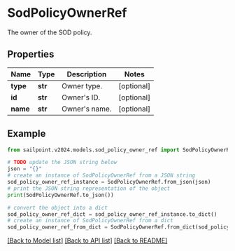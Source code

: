 # SodPolicyOwnerRef

The owner of the SOD policy.

## Properties

Name | Type | Description | Notes
------------ | ------------- | ------------- | -------------
**type** | **str** | Owner type. | [optional] 
**id** | **str** | Owner&#39;s ID. | [optional] 
**name** | **str** | Owner&#39;s name. | [optional] 

## Example

```python
from sailpoint.v2024.models.sod_policy_owner_ref import SodPolicyOwnerRef

# TODO update the JSON string below
json = "{}"
# create an instance of SodPolicyOwnerRef from a JSON string
sod_policy_owner_ref_instance = SodPolicyOwnerRef.from_json(json)
# print the JSON string representation of the object
print(SodPolicyOwnerRef.to_json())

# convert the object into a dict
sod_policy_owner_ref_dict = sod_policy_owner_ref_instance.to_dict()
# create an instance of SodPolicyOwnerRef from a dict
sod_policy_owner_ref_from_dict = SodPolicyOwnerRef.from_dict(sod_policy_owner_ref_dict)
```
[[Back to Model list]](../README.md#documentation-for-models) [[Back to API list]](../README.md#documentation-for-api-endpoints) [[Back to README]](../README.md)


